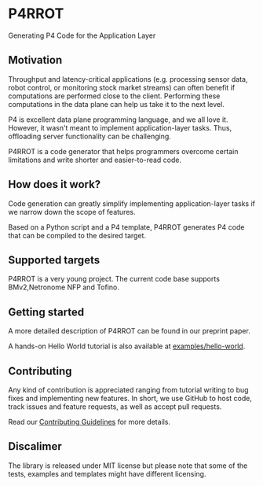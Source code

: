 # P4RROT

Generating P4 Code for the Application Layer

## Motivation

Throughput and latency-critical applications (e.g. processing sensor data, robot control, or monitoring stock market streams) can often benefit if computations are performed close to the client. Performing these computations in the data plane can help us take it to the next level.

P4 is excellent data plane programming language, and we all love it. However, it wasn't meant to implement application-layer tasks. Thus, offloading server functionality can be challenging.

P4RROT is a code generator that helps programmers overcome certain limitations and write shorter and easier-to-read code.

## How does it work?

Code generation can greatly simplify implementing application-layer tasks if we narrow down the scope of features.

Based on a Python script and a P4 template, P4RROT generates P4 code that can be compiled to the desired target. 

## Supported targets

P4RROT is a very young project. The current code base supports BMv2,Netronome NFP and Tofino.

## Getting started

A more detailed description of P4RROT can be found in our preprint paper.

A hands-on Hello World tutorial is also available at [examples/hello-world](examples/hello-world).

## Contributing

Any kind of contribution is appreciated ranging from tutorial writing to bug fixes and implementing new features. In short, we use GitHub to host code, track issues and feature requests, as well as accept pull requests.

Read our [Contributing Guidelines](CONTRIBUTING.md) for more details.

## Discalimer

The library is released under MIT license but please note that some of the tests, examples and templates might have different licensing.